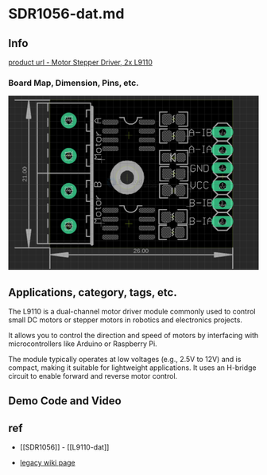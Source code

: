
# SDR1056-dat.md

## Info

[product url - Motor Stepper Driver, 2x L9110](https://www.electrodragon.com/product/l9110-stepper-motor-driver-controller-board-for-arduino/)

### Board Map, Dimension, Pins, etc.

![](2025-04-01-14-57-12.png)


## Applications, category, tags, etc. 

The L9110 is a dual-channel motor driver module commonly used to control small DC motors or stepper motors in robotics and electronics projects. 

It allows you to control the direction and speed of motors by interfacing with microcontrollers like Arduino or Raspberry Pi. 

The module typically operates at low voltages (e.g., 2.5V to 12V) and is compact, making it suitable for lightweight applications. It uses an H-bridge circuit to enable forward and reverse motor control.


## Demo Code and Video


## ref 

- [[SDR1056]] - [[L9110-dat]]

- [legacy wiki page ](https://www.electrodragon.com/w/L9110_Stepper_Motor_Driver_Controller_Board_for_Arduino)
